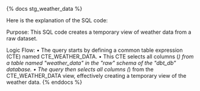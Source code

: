 {% docs stg_weather_data %}

Here is the explanation of the SQL code:

Purpose:
This SQL code creates a temporary view of weather data from a raw dataset.

Logic Flow:
• The query starts by defining a common table expression (CTE) named CTE_WEATHER_DATA.
• This CTE selects all columns (*) from a table named "weather_data" in the "raw" schema of the "dbt_db" database.
• The query then selects all columns (*) from the CTE_WEATHER_DATA view, effectively creating a temporary view of the weather data.
{% enddocs %}

